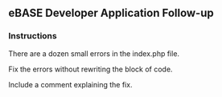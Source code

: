 ## eBASE Developer Application Follow-up

### Instructions

There are a dozen small errors in the index.php file.

Fix the errors without rewriting the block of code.

Include a comment explaining the fix.
